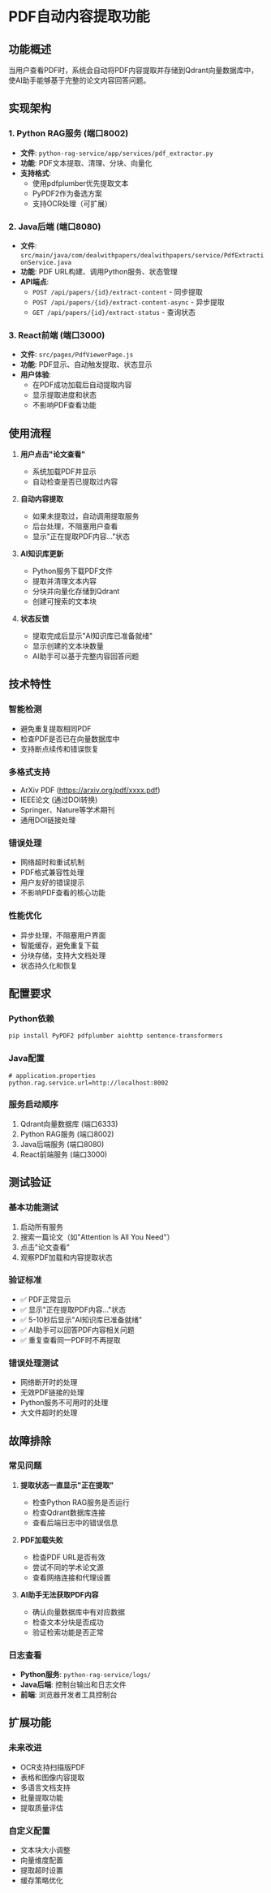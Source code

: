 # PDF自动内容提取功能

## 功能概述
当用户查看PDF时，系统会自动将PDF内容提取并存储到Qdrant向量数据库中，使AI助手能够基于完整的论文内容回答问题。

## 实现架构

### 1. Python RAG服务 (端口8002)
- **文件**: `python-rag-service/app/services/pdf_extractor.py`
- **功能**: PDF文本提取、清理、分块、向量化
- **支持格式**: 
  - 使用pdfplumber优先提取文本
  - PyPDF2作为备选方案
  - 支持OCR处理（可扩展）

### 2. Java后端 (端口8080)
- **文件**: `src/main/java/com/dealwithpapers/dealwithpapers/service/PdfExtractionService.java`
- **功能**: PDF URL构建、调用Python服务、状态管理
- **API端点**:
  - `POST /api/papers/{id}/extract-content` - 同步提取
  - `POST /api/papers/{id}/extract-content-async` - 异步提取
  - `GET /api/papers/{id}/extract-status` - 查询状态

### 3. React前端 (端口3000)
- **文件**: `src/pages/PdfViewerPage.js`
- **功能**: PDF显示、自动触发提取、状态显示
- **用户体验**: 
  - 在PDF成功加载后自动提取内容
  - 显示提取进度和状态
  - 不影响PDF查看功能

## 使用流程

1. **用户点击"论文查看"**
   - 系统加载PDF并显示
   - 自动检查是否已提取过内容

2. **自动内容提取**
   - 如果未提取过，自动调用提取服务
   - 后台处理，不阻塞用户查看
   - 显示"正在提取PDF内容..."状态

3. **AI知识库更新**
   - Python服务下载PDF文件
   - 提取并清理文本内容
   - 分块并向量化存储到Qdrant
   - 创建可搜索的文本块

4. **状态反馈**
   - 提取完成后显示"AI知识库已准备就绪"
   - 显示创建的文本块数量
   - AI助手可以基于完整内容回答问题

## 技术特性

### 智能检测
- 避免重复提取相同PDF
- 检查PDF是否已在向量数据库中
- 支持断点续传和错误恢复

### 多格式支持
- ArXiv PDF (https://arxiv.org/pdf/xxxx.pdf)
- IEEE论文 (通过DOI转换)
- Springer、Nature等学术期刊
- 通用DOI链接处理

### 错误处理
- 网络超时和重试机制
- PDF格式兼容性处理
- 用户友好的错误提示
- 不影响PDF查看的核心功能

### 性能优化
- 异步处理，不阻塞用户界面
- 智能缓存，避免重复下载
- 分块存储，支持大文档处理
- 状态持久化和恢复

## 配置要求

### Python依赖
```bash
pip install PyPDF2 pdfplumber aiohttp sentence-transformers
```

### Java配置
```properties
# application.properties
python.rag.service.url=http://localhost:8002
```

### 服务启动顺序
1. Qdrant向量数据库 (端口6333)
2. Python RAG服务 (端口8002)
3. Java后端服务 (端口8080)
4. React前端服务 (端口3000)

## 测试验证

### 基本功能测试
1. 启动所有服务
2. 搜索一篇论文（如"Attention Is All You Need"）
3. 点击"论文查看"
4. 观察PDF加载和内容提取状态

### 验证标准
- ✅ PDF正常显示
- ✅ 显示"正在提取PDF内容..."状态
- ✅ 5-10秒后显示"AI知识库已准备就绪"
- ✅ AI助手可以回答PDF内容相关问题
- ✅ 重复查看同一PDF时不再提取

### 错误处理测试
- 网络断开时的处理
- 无效PDF链接的处理
- Python服务不可用时的处理
- 大文件超时的处理

## 故障排除

### 常见问题
1. **提取状态一直显示"正在提取"**
   - 检查Python RAG服务是否运行
   - 检查Qdrant数据库连接
   - 查看后端日志中的错误信息

2. **PDF加载失败**
   - 检查PDF URL是否有效
   - 尝试不同的学术论文源
   - 查看网络连接和代理设置

3. **AI助手无法获取PDF内容**
   - 确认向量数据库中有对应数据
   - 检查文本分块是否成功
   - 验证检索功能是否正常

### 日志查看
- **Python服务**: `python-rag-service/logs/`
- **Java后端**: 控制台输出和日志文件
- **前端**: 浏览器开发者工具控制台

## 扩展功能

### 未来改进
- OCR支持扫描版PDF
- 表格和图像内容提取
- 多语言文档支持
- 批量提取功能
- 提取质量评估

### 自定义配置
- 文本块大小调整
- 向量维度配置
- 提取超时设置
- 缓存策略优化